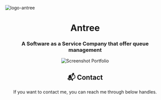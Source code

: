 

![logo-antree](https://github.com/faishalwahiduddin/Antree.id/assets/15316893/e210d4fc-196b-4f4b-9206-dc0d613a9d87)


<h1 align="center">Antree</h1> 
<h3 align="center">A Software as a Service Company that offer queue management</h3>

<div align="center">
  
![Screenshot Portfolio](https://github.com/faishalwahiduddin/Antree.id/assets/15316893/4d39bcaa-0da6-42cd-80db-d208211a6182)


## 📬 Contact


If you want to contact me, you can reach me through below handles.
